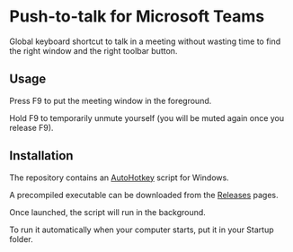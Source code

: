 # Push-to-talk for Microsoft Teams

Global keyboard shortcut to talk in a meeting without wasting time to find the right window and the right toolbar button.

## Usage

Press F9 to put the meeting window in the foreground.

Hold F9 to temporarily unmute yourself (you will be muted again once you release F9).

## Installation

The repository contains an [AutoHotkey](https://www.autohotkey.com) script for Windows.

A precompiled executable can be downloaded from the [Releases](https://github.com/joanrieu/ms-teams-push-to-talk/releases) pages.

Once launched, the script will run in the background.

To run it automatically when your computer starts, put it in your Startup folder.
